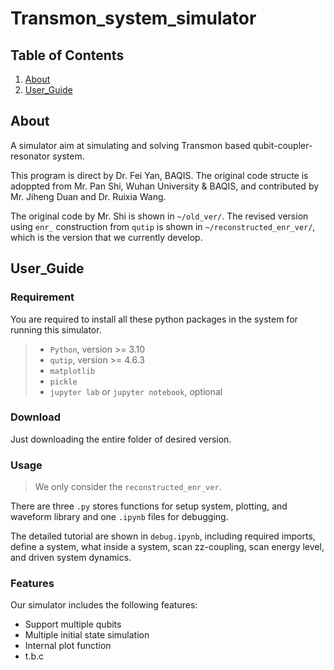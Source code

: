 # Transmon_system_simulator

## Table of Contents

1. [About](#about)
2. [User_Guide](#user_guide)

## About <a name="about"></a>

A simulator aim at simulating and solving Transmon based qubit-coupler-resonator system.

This program is direct by Dr. Fei Yan, BAQIS. The original code structe is adoppted from Mr. Pan Shi, Wuhan University & BAQIS, and contributed by Mr. Jiheng Duan and Dr. Ruixia Wang.

The original code by Mr. Shi is shown in `~/old_ver/`. The revised version using `enr_` construction from `qutip` is shown in `~/reconstructed_enr_ver/`, which is the version that we currently develop.

## User_Guide <a name = "user_guide"></a>

### Requirement

You are required to install all these python packages in the system for running this simulator.
>* `Python`, version >= 3.10
>* `qutip`, version >= 4.6.3
>* `matplotlib`
>* `pickle`
>* `jupyter lab` or `jupyter notebook`, optional

### Download

Just downloading the entire folder of desired version.

### Usage
> We only consider the `reconstructed_enr_ver`.

There are three `.py` stores functions for setup system, plotting, and waveform library and one `.ipynb` files for debugging.

The detailed tutorial are shown in `debug.ipynb`, including required imports, define a system, what inside a system, scan zz-coupling, scan energy level, and driven system dynamics.

### Features

Our simulator includes the following features:

* Support multiple qubits
* Multiple initial state simulation
* Internal plot function
* t.b.c
